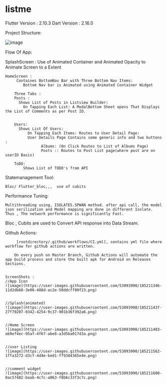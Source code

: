 # listme

Flutter Version : 2.10.3
Dart Version : 2.16.0


Project Structure:

![image](https://user-images.githubusercontent.com/53093990/185200732-6ded7bca-70a6-4bf6-b41f-4a6c4325e2cc.png)




Flow Of App: 

SplashScreen :
    Use of Animated Container and Animated Opacity to Animate Screen to a Extent
    

    HomeScreen :
         Containes BottomNav Bar with Three Bottom Nav Items:
            Bottom Nav bar is Animated using Animated Container Widget
        
        Three Tabs :
        Posts : 
          Shows List of Posts in Listview Builder:
            On Tapping Each List: A ModalBottom Sheet opens That Displays the List of Comments as per Post ID.
        
        
        Users: 
          Shows List Of Users:
              On Tapping Each Items: Routes to User Detail Page:
              User Details Page Contains some generic info and two buttons :
                    Albums: (On Click Routes to List of Albums Page)
                    Posts :: Routes to Post List page(where post are on userID Basis)
        
        ToDO: 
            Shows List of TODO's from API
            
  
  Statemanagement Tool:
  
    Bloc/ Flutter_bloc,,,  use of cubits
  
  
  
  Performance Tuning: 
  
    Multithreading using, ISOLATES.SPWAN method. after api call, the model json serilization and Model mapping are done in different Isolate.
    Thus , The network performance is significantly Fast.
    
    
   Bloc , Cubits are used to Convert API response into Data Stream.
   
   
   Github Actions: 
   
         [rootdirectory/.github/workflows/CI.yml], contains yml file where workflow for github actions are written.
   
        On every push on Master Branch, Github Actions will automate the app build process and store the built apk for Android on Releases Sections.
        
        
    ScreenShots :
    //App Icon
    ![image](https://user-images.githubusercontent.com/53093990/185211346-11d2db68-3e06-488d-ac2e-50ddcff80f23.png)
    
    
    //Splash(animated)
    ![image](https://user-images.githubusercontent.com/53093990/185211437-27f79207-0342-4254-9c37-901b36f392a6.png)


    //Home Screen
    ![image](https://user-images.githubusercontent.com/53093990/185211483-ab9ef4ec-95af-4f67-abe8-a3d5ba017d3a.png)
    
    
    //user Listing
    ![image](https://user-images.githubusercontent.com/53093990/185211562-1ffa3272-d3cf-4d4e-bed1-ff9384365e4e.png)

    
    //comment widget
    ![image](https://user-images.githubusercontent.com/53093990/185211600-0ac57482-baab-4c7c-a063-f8b6c33f3c7c.png)



   
    
   






